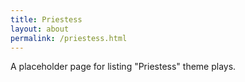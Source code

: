 ```yaml
---
title: Priestess
layout: about
permalink: /priestess.html
---
```


A placeholder page for listing "Priestess" theme plays. 
